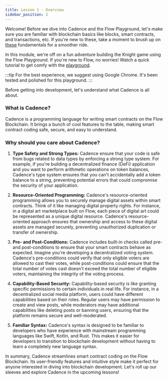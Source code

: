 ```yaml
---
title: Lesson 1 - Overview
sidebar_position: 2
---
```


Welcome! Before we dive into Cadence and the Flow Playground, let's make sure you are familiar with blockchain basics like blocks, smart contracts, and transactions, etc. If you're new to these, take a moment to brush up on [these](https://developers.flow.com/build/basics/blocks) fundamentals for a smoother ride.

In this module, we're off on a fun adventure building the Knight game using the Flow Playground. If you're new to Flow, no worries! Watch a quick tutorial to get comfy with the [playground](<(https://youtu.be/pRz7EzrWchs?si=bodusfeIHzgHPrV6&t=158)>).

:::tip
For the best experience, we suggest using Google Chrome. It's been tested and polished for this playground.
:::

Before getting into development, let's understand what Cadence is all about.

### What is Cadence?

Cadence is a programming language for writing smart contracts on the Flow Blockchain. It brings a bunch of cool features to the table, making smart contract coding safe, secure, and easy to understand.

### Why should you care about Cadence?

1. **Type Safety and Strong Types:**
   Cadence ensure that your code is safe from bugs related to data types by enforcing a strong type system. For example, if you're building a decentralized finance (DeFi) application and you want to perform arithmetic operations on token balances, Cadence's type system ensures that you can't accidentally add a token balance to a string, preventing potential errors that could compromise the security of your application.

2. **Resource-Oriented Programming:**
   Cadence's resource-oriented programming allows you to securely manage digital assets within smart contracts. Think of it like managing digital property rights. For instance, in a digital art marketplace built on Flow, each piece of digital art could be represented as a unique digital resource. Cadence's resource-oriented approach ensures that ownership and access to these digital assets are managed securely, preventing unauthorized duplication or transfer of ownership.

3. **Pre- and Post-Conditions:**
   Cadence includes built-in checks called pre- and post-conditions to ensure that your smart contracts behave as expected. Imagine you're developing a decentralized voting system. Cadence's pre-conditions could verify that only eligible voters are allowed to cast their votes, while post-conditions could ensure that the total number of votes cast doesn't exceed the total number of eligible voters, maintaining the integrity of the voting process.

4. **Capability-Based Security:**
   Capability-based security is like granting specific permissions to certain individuals in real life. For instance, in a decentralized social media platform, users could have different capabilities based on their roles. Regular users may have permission to create and view posts, while moderators may have additional capabilities like deleting posts or banning users, ensuring that the platform remains secure and well-moderated.

5. **Familiar Syntax:**
   Cadence's syntax is designed to be familiar to developers who have experience with mainstream programming languages like Swift, Kotlin, and Rust. This makes it easier for developers to transition to blockchain development without having to learn a completely new language syntax.

In summary, Cadence streamlines smart contract coding on the Flow Blockchain. Its user-friendly features and intuitive style make it perfect for anyone interested in diving into blockchain development. Let's roll up our sleeves and explore Cadence in the upcoming lessons!
